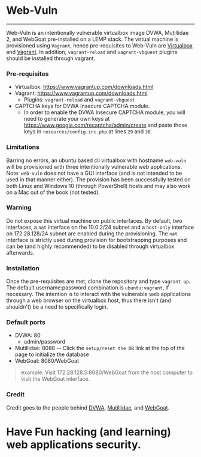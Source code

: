 # Web-Vuln

***
Web-Vuln is an intentionally vulnerable virtualbox image DVWA, Mutillidae 2, and WebGoat pre-installed on a LEMP stack. The virtual machine is provisioned using ````Vagrant````, hence pre-requisites to Web-Vuln are [Virtualbox](https://www.virtualbox.org/wiki/Downloads) and [Vagrant](https://www.vagrantup.com/downloads.html). In addition, `vagrant-reload` and `vagrant-vbguest` plugins should be installed through vagrant.

### Pre-requisites
* Virtualbox: https://www.vagrantup.com/downloads.html
* Vagrant: https://www.vagrantup.com/downloads.html
  - Plugins: `vagrant-reload` and `vagrant-vbguest`
* CAPTCHA keys for DVWA Insecure CAPTCHA module. 
  - In order to enable the DVWA Insecure CAPTCHA module, you will need to generate your own keys at https://www.google.com/recaptcha/admin/create and paste those keys in `resources/config.inc.php` at lines `29` and `30`.
  
### Limitations
Barring no errors, an ubuntu based cli virtualbox with hostname `web-vuln` will be provisioned with three intentionally vulnerable web applications. Note: `web-vuln` does not have a GUI interface (and is not intended to be used in that manner either). The provision has been successfully tested on both Linux and Windows 10 (through PowerShell) hosts and may also work on a Mac out of the book (not tested).

### Warning
Do not expose this virtual machine on public interfaces. By default, two interfaces, a `nat` interface on the 10.0.2/24 subnet and a `host-only` interface on 172.28.128/24 subnet are enabled during the provisioning. The `nat` interface is strictly used during provision for bootstrapping purposes and can be (and highly recommended) to be disabled through virtualbox afterwards.

### Installation
Once the pre-requisites are met, clone the repository and type `vagrant up`. The default username:password combination is `ubuntu:vagrant`, if necessary. The intention is to interact with the vulnerable web applications through a web browser on the virtualbox host, thus there isn't (and shouldn't) be a need to specifically login. 

### Default ports
* DVWA: 80
  * admin/password
* Mutillidae: 8088 -- Click the `setup/reset the DB` link at the top of the page to initialize the database
* WebGoat: 8080/WebGoat
> example: Visit 172.28.128.5:8080/WebGoat from the host computer to visit the WebGoat interface.

### Credit
Credit goes to the people behind [DVWA](http://www.dvwa.co.uk/), [Mutillidae](https://sourceforge.net/projects/mutillidae/), and [WebGoat](https://github.com/WebGoat/WebGoat/wiki). 

# Have Fun hacking (and learning) web applications security. 
